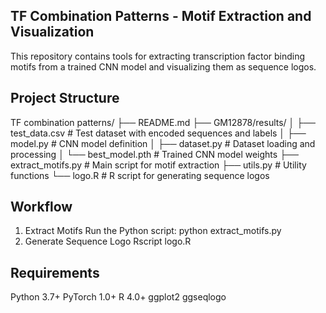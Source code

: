 ## TF Combination Patterns - Motif Extraction and Visualization
This repository contains tools for extracting transcription factor binding motifs from a trained CNN model and visualizing them as sequence logos.

## Project Structure
TF combination patterns/
├── README.md
├── GM12878/results/
│   ├── test_data.csv            # Test dataset with encoded sequences and labels
│   ├── model.py                 # CNN model definition
│   ├── dataset.py               # Dataset loading and processing
│   └── best_model.pth           # Trained CNN model weights
├── extract_motifs.py            # Main script for motif extraction
├── utils.py                     # Utility functions
└── logo.R                       # R script for generating sequence logos

## Workflow
1. Extract Motifs
Run the Python script: python extract_motifs.py
2. Generate Sequence Logo
Rscript logo.R

## Requirements
Python 3.7+
PyTorch 1.0+
R 4.0+
ggplot2
ggseqlogo
